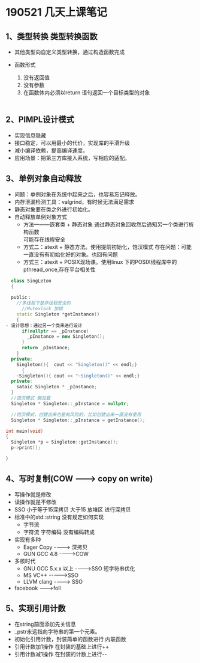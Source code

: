 # 190521 几天上课笔记
## 1、类型转换 类型转换函数
- 其他类型向自定义类型转换，通过构造函数完成


- 函数形式
  1. 没有返回值
  2. 没有参数
  3. 在函数体内必须以return 语句返回一个目标类型的对象
  <br>


## 2、PIMPL设计模式
- 实现信息隐藏
- 接口稳定，可以用最小的代价，实现库的平滑升级
- 减小编译依赖，提高编译速度。
- 应用场景：把第三方库接入系统，写相应的适配。

## 3、单例对象自动释放
- 问题：单例对象在系统中起来之后，也容易忘记释放。
- 内存泄漏检测工具：valgrind，有时候无法满足需求
- 静态对象要在类之外进行初始化。 
- 自动释放单例对象方式
  - 方法一——嵌套类 + 静态对象 通过静态对象回收然后通知另一个类进行析构函数<br>
  可能存在线程安全
  - 方式二：atexit + 静态方法。使用提前初始化，饱汉模式  存在问题：可能一直没有有初始化好的对象。也回有问题
  - 方式三：atexit + POSIX现场课。使用linux 下的POSIX线程库中的pthread_once,存在平台相关性
```C++
  class SingLeton
  {
    
  public：
  	//多线程下是非线程安全的
	  //Mutexlock 加锁
    static Singleton *getInstance()
    {
- 设计思想：通过另一个类来进行设计
      if(nullptr == _pInstance)
        _pInstance = new Singleton();
      }
      return _pInstance;
    }
  private:
    Singleton(){  cout << "Singleton()" << endl;}
      {
    ~Singleton(){ cout << "~Singleton()" << endl;}
  private:
    sataic Singleton * _pInstance;
  }
  //饿汉模式 懒加载
  Singleton * Singleton::_pInstance = nullptr;

  //饱汉模式，创建出来也是有风险的，比如创建出来一直没有使用
  Singleton * Singleton::_pInstance = getInstance();

int main(void)
{
  Singleton *p = Singleton::getInstance();
  p->print();

}
```

## 4、写时复制(COW ---> copy on write)
- 写操作就是修改
- 读操作就是不修改
- SSO 小于等于15深拷贝   大于15 放堆区 进行深拷贝
- 标准中的std::string   没有规定如何实现
  - 字节流
  - 字符流 字符编码   没有编码转成
- 实现有多种
  - Eager Copy ----> 深拷贝
  - GUN GCC 4.8 ---->COW
- 多核时代
  - GNU GCC 5.x.x 以上 ---->SSO 短字符串优化
  - MS VC++  ----->SSO
  - LLVM clang  ----> SSO
- facebook --->foll

## 5、实现引用计数
- 在string前面添加先关信息
- _pstr永远指向字符串的第一个元素。
- 初始化引用计数，封装简单的函数进行 内联函数
- 引用计数加1操作 在封装的基础上进行++
- 引用计数减1操作 在封装的计数上进行--
